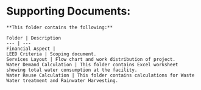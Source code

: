 # Supporting Documents:	
	
	**This folder contains the following:**
	
	Folder | Description
	--- | ---
	Financial Aspect | 
	LEED Criteria | Scoping document.
	Services Layout | Flow chart and work distribution of project.
	Water Demand Calculation | This folder contains Excel worksheet showing total water consumption at the facility.
	Water Reuse Calculation | This folder contains calculations for Waste Water treatment and Rainwater Harvesting.
